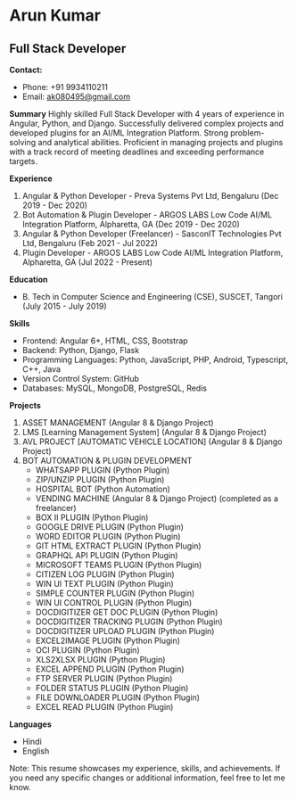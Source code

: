 # Arun Kumar
## Full Stack Developer

**Contact:** 
- Phone: +91 9934110211
- Email: ak080495@gmail.com

**Summary**
Highly skilled Full Stack Developer with 4 years of experience in Angular, Python, and Django. Successfully delivered complex projects and developed plugins for an AI/ML Integration Platform. Strong problem-solving and analytical abilities. Proficient in managing projects and plugins with a track record of meeting deadlines and exceeding performance targets.

**Experience**
1. Angular & Python Developer - Preva Systems Pvt Ltd, Bengaluru (Dec 2019 - Dec 2020)
2. Bot Automation & Plugin Developer - ARGOS LABS Low Code AI/ML Integration Platform, Alpharetta, GA (Dec 2019 - Dec 2020)
3. Angular & Python Developer (Freelancer) - SasconIT Technologies Pvt Ltd, Bengaluru (Feb 2021 - Jul 2022)
4. Plugin Developer - ARGOS LABS Low Code AI/ML Integration Platform, Alpharetta, GA (Jul 2022 - Present)

**Education**
- B. Tech in Computer Science and Engineering (CSE), SUSCET, Tangori (July 2015 - July 2019)

**Skills**
- Frontend: Angular 6+, HTML, CSS, Bootstrap
- Backend: Python, Django, Flask
- Programming Languages: Python, JavaScript, PHP, Android, Typescript, C++, Java
- Version Control System: GitHub
- Databases: MySQL, MongoDB, PostgreSQL, Redis

**Projects**
1) ASSET MANAGEMENT (Angular 8 & Django Project)
2) LMS [Learning Management System] (Angular 8 & Django Project)
3) AVL PROJECT [AUTOMATIC VEHICLE LOCATION] (Angular 8 & Django Project)
4) BOT AUTOMATION & PLUGIN DEVELOPMENT
   - WHATSAPP PLUGIN (Python Plugin)
   - ZIP/UNZIP PLUGIN (Python Plugin)
   - HOSPITAL BOT (Python Automation)
   - VENDING MACHINE (Angular 8 & Django Project) (completed as a freelancer)
   - BOX II PLUGIN (Python Plugin)
   - GOOGLE DRIVE PLUGIN (Python Plugin)
   - WORD EDITOR PLUGIN (Python Plugin)
   - GIT HTML EXTRACT PLUGIN (Python Plugin)
   - GRAPHQL API PLUGIN (Python Plugin)
   - MICROSOFT TEAMS PLUGIN (Python Plugin)
   - CITIZEN LOG PLUGIN (Python Plugin)
   - WIN UI TEXT PLUGIN (Python Plugin)
   - SIMPLE COUNTER PLUGIN (Python Plugin)
   - WIN UI CONTROL PLUGIN (Python Plugin)
   - DOCDIGITIZER GET DOC PLUGIN (Python Plugin)
   - DOCDIGITIZER TRACKING PLUGIN (Python Plugin)
   - DOCDIGITIZER UPLOAD PLUGIN (Python Plugin)
   - EXCEL2IMAGE PLUGIN (Python Plugin)
   - OCI PLUGIN (Python Plugin)
   - XLS2XLSX PLUGIN (Python Plugin)
   - EXCEL APPEND PLUGIN (Python Plugin)
   - FTP SERVER PLUGIN (Python Plugin)
   - FOLDER STATUS PLUGIN (Python Plugin)
   - FILE DOWNLOADER PLUGIN (Python Plugin)
   - EXCEL READ PLUGIN (Python Plugin)

**Languages**
- Hindi
- English

Note: This resume showcases my experience, skills, and achievements. If you need any specific changes or additional information, feel free to let me know.
